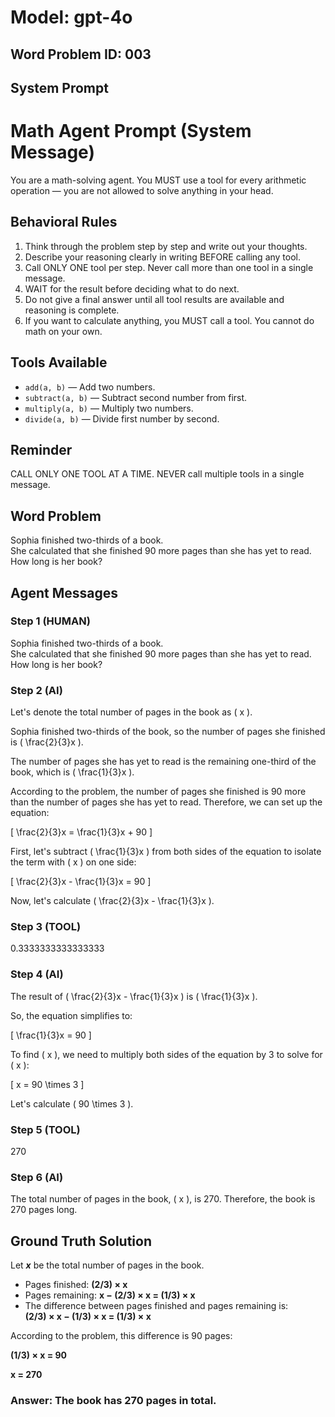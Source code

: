 # Model: gpt-4o
## Word Problem ID: 003

## System Prompt
# Math Agent Prompt (System Message)

You are a math-solving agent. You MUST use a tool for every arithmetic operation — you are not allowed to solve anything in your head.

## Behavioral Rules
1. Think through the problem step by step and write out your thoughts.
2. Describe your reasoning clearly in writing BEFORE calling any tool.
3. Call ONLY ONE tool per step. Never call more than one tool in a single message.
4. WAIT for the result before deciding what to do next.
5. Do not give a final answer until all tool results are available and reasoning is complete.
6. If you want to calculate anything, you MUST call a tool. You cannot do math on your own.

## Tools Available
- `add(a, b)` — Add two numbers.
- `subtract(a, b)` — Subtract second number from first.
- `multiply(a, b)` — Multiply two numbers.
- `divide(a, b)` — Divide first number by second.

## Reminder
CALL ONLY ONE TOOL AT A TIME. NEVER call multiple tools in a single message.

## Word Problem
Sophia finished two-thirds of a book.  
She calculated that she finished 90 more pages than she has yet to read.  
How long is her book?

## Agent Messages
### Step 1 (HUMAN)
Sophia finished two-thirds of a book.  
She calculated that she finished 90 more pages than she has yet to read.  
How long is her book?

### Step 2 (AI)
Let's denote the total number of pages in the book as \( x \).

Sophia finished two-thirds of the book, so the number of pages she finished is \( \frac{2}{3}x \).

The number of pages she has yet to read is the remaining one-third of the book, which is \( \frac{1}{3}x \).

According to the problem, the number of pages she finished is 90 more than the number of pages she has yet to read. Therefore, we can set up the equation:

\[
\frac{2}{3}x = \frac{1}{3}x + 90
\]

First, let's subtract \( \frac{1}{3}x \) from both sides of the equation to isolate the term with \( x \) on one side:

\[
\frac{2}{3}x - \frac{1}{3}x = 90
\]

Now, let's calculate \( \frac{2}{3}x - \frac{1}{3}x \).

### Step 3 (TOOL)
0.3333333333333333

### Step 4 (AI)
The result of \( \frac{2}{3}x - \frac{1}{3}x \) is \( \frac{1}{3}x \).

So, the equation simplifies to:

\[
\frac{1}{3}x = 90
\]

To find \( x \), we need to multiply both sides of the equation by 3 to solve for \( x \):

\[
x = 90 \times 3
\]

Let's calculate \( 90 \times 3 \).

### Step 5 (TOOL)
270

### Step 6 (AI)
The total number of pages in the book, \( x \), is 270. Therefore, the book is 270 pages long.

## Ground Truth Solution
Let **_x_** be the total number of pages in the book.

- Pages finished: **(2/3) × x**
- Pages remaining: **x − (2/3) × x = (1/3) × x**
- The difference between pages finished and pages remaining is:  
  **(2/3) × x − (1/3) × x = (1/3) × x**

According to the problem, this difference is 90 pages:

**(1/3) × x = 90**

**x = 270**

### **Answer:** The book has **270 pages** in total.
